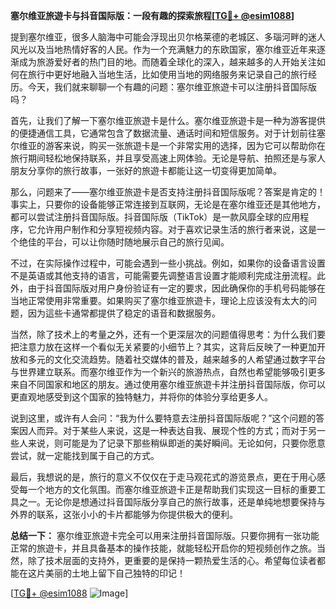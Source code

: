 **塞尔维亚旅遊卡与抖音国际版：一段有趣的探索旅程[[TG💪+ @esim1088](https://t.me/s/esim1088)]**

提到塞尔维亚，很多人脑海中可能会浮现出贝尔格莱德的老城区、多瑙河畔的迷人风光以及当地热情好客的人民。作为一个充满魅力的东欧国家，塞尔维亚近年来逐渐成为旅游爱好者的热门目的地。而随着全球化的深入，越来越多的人开始关注如何在旅行中更好地融入当地生活，比如使用当地的网络服务来记录自己的旅行经历。今天，我们就来聊聊一个有趣的问题：塞尔维亚旅遊卡可以注册抖音国际版吗？

首先，让我们了解一下塞尔维亚旅遊卡是什么。塞尔维亚旅遊卡是一种为游客提供的便捷通信工具，它通常包含了数据流量、通话时间和短信服务。对于计划前往塞尔维亚的游客来说，购买一张旅遊卡是一个非常实用的选择，因为它可以帮助你在旅行期间轻松地保持联系，并且享受高速上网体验。无论是导航、拍照还是与家人朋友分享你的旅行故事，一张好的旅遊卡都能让这一切变得更加简单。

那么，问题来了——塞尔维亚旅遊卡是否支持注册抖音国际版呢？答案是肯定的！事实上，只要你的设备能够正常连接到互联网，无论是在塞尔维亚还是其他地方，都可以尝试注册抖音国际版。抖音国际版（TikTok）是一款风靡全球的应用程序，它允许用户制作和分享短视频内容。对于喜欢记录生活的旅行者来说，这是一个绝佳的平台，可以让你随时随地展示自己的旅行见闻。

不过，在实际操作过程中，可能会遇到一些小挑战。例如，如果你的设备语言设置不是英语或其他支持的语言，可能需要先调整语言设置才能顺利完成注册流程。此外，由于抖音国际版对用户身份验证有一定的要求，因此确保你的手机号码能够在当地正常使用非常重要。如果购买了塞尔维亚旅遊卡，理论上应该没有太大的问题，因为這些卡通常都提供了稳定的语音和数据服务。

当然，除了技术上的考量之外，还有一个更深层次的问题值得思考：为什么我们要把注意力放在这样一个看似无关紧要的小细节上？其实，这背后反映了一种更加开放和多元的文化交流趋势。随着社交媒体的普及，越来越多的人希望通过数字平台与世界建立联系。而塞尔维亚作为一个新兴的旅游热点，自然也希望能够吸引更多来自不同国家和地区的朋友。通过使用塞尔维亚旅遊卡并注册抖音国际版，你可以更直观地感受到这个国家的独特魅力，并将你的体验分享给更多人。

说到这里，或许有人会问：“我为什么要特意去注册抖音国际版呢？”这个问题的答案因人而异。对于某些人来说，这是一种表达自我、展现个性的方式；而对于另一些人来说，则可能是为了记录下那些稍纵即逝的美好瞬间。无论如何，只要你愿意尝试，就一定能找到属于自己的方式。

最后，我想说的是，旅行的意义不仅仅在于走马观花式的游览景点，更在于用心感受每一个地方的文化氛围。而塞尔维亚旅遊卡正是帮助我们实现这一目标的重要工具之一。无论你是想通过抖音国际版分享自己的旅行故事，还是单纯地想要保持与外界的联系，这张小小的卡片都能够为你提供极大的便利。

**总结一下：** 塞尔维亚旅遊卡完全可以用来注册抖音国际版。只要你拥有一张功能正常的旅遊卡，并且具备基本的操作技能，就能轻松开启你的短视频创作之旅。当然，除了技术层面的支持外，更重要的是保持一颗热爱生活的心。希望每位读者都能在这片美丽的土地上留下自己独特的印记！

[[TG💪+ @esim1088](https://t.me/s/esim1088) ![Image](https://i.postimg.cc/4NQfJmqS/Snipaste-2025-05-13-00-14-12.png)]